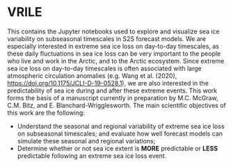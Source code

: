 # VRILE
This contains the Jupyter notebooks used to explore and visualize sea ice variability on subseasonal timescales in S2S forecast models. We are especially interested in extreme sea ice loss on day-to-day timescales, as these daily fluctuations in sea ice loss can be very important to the people who live and work in the Arctic, and to the Arctic ecosystem. Since extreme sea ice loss on day-to-day timescales is often associated with large atmospheric circulation anomalies (e.g. Wang et al. (2020), https://doi.org/10.1175/JCLI-D-19-0528.1), we are also interested in the predictability of sea ice during and after these extreme events. This work forms the basis of a manuscript currently in preparation by M.C. McGraw, C.M. Bitz, and E. Blanchard-Wrigglesworth. The main scientific objectives of this work are the following:
*  Understand the seasonal and regional variability of extreme sea ice loss on subseasonal timescales; and evaluate how well forecast models can simulate these seasonal and regional variations;
*  Determine whether or not sea ice extent is <b>MORE</b> predictable or <b>LESS</b> predictable following an extreme sea ice loss event.
